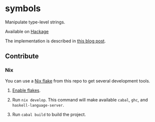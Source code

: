 # symbols

Manipulate type-level strings.

Available on [Hackage](https://hackage.haskell.org/package/symbols)

The implementation is described in [this blog post](https://kcsongor.github.io/symbol-parsing-haskell/).

## Contribute

### Nix

You can use a [Nix flake](https://nixos.wiki/wiki/Flakes) from this repo to get several development tools.

1. [Enable flakes](https://nixos.wiki/wiki/Flakes#Enable_flakes).

2. Run `nix develop`. This command will make available `cabal`, `ghc`, and `haskell-language-server`.

3. Run `cabal build` to build the project.
